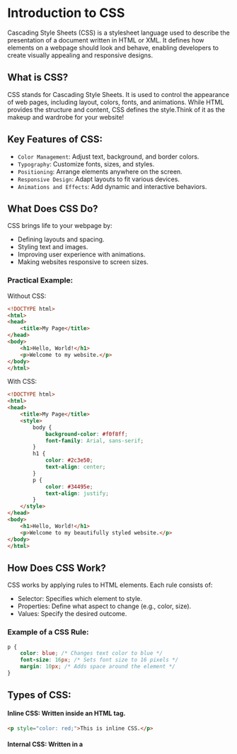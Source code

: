 # Introduction to CSS
Cascading Style Sheets (CSS) is a stylesheet language used to describe the presentation of a document written in HTML or XML. It defines how elements on a webpage should look and behave, enabling developers to create visually appealing and responsive designs.

## What is CSS?
CSS stands for Cascading Style Sheets. It is used to control the appearance of web pages, including layout, colors, fonts, and animations. While HTML provides the structure and content, CSS defines the style.Think of it as the makeup and wardrobe for your website!

## Key Features of CSS:
- `Color Management`: Adjust text, background, and border colors.
- `Typography`: Customize fonts, sizes, and styles.
- `Positioning`: Arrange elements anywhere on the screen.
- `Responsive Design`: Adapt layouts to fit various devices.
- `Animations and Effects`: Add dynamic and interactive behaviors.
## What Does CSS Do?
CSS brings life to your webpage by:

- Defining layouts and spacing.
- Styling text and images.
- Improving user experience with animations.
- Making websites responsive to screen sizes.

### Practical Example:
Without CSS:
```html
<!DOCTYPE html>
<html>
<head>
    <title>My Page</title>
</head>
<body>
    <h1>Hello, World!</h1>
    <p>Welcome to my website.</p>
</body>
</html>
```

With CSS:
```html
<!DOCTYPE html>
<html>
<head>
    <title>My Page</title>
    <style>
        body {
            background-color: #f0f8ff;
            font-family: Arial, sans-serif;
        }
        h1 {
            color: #2c3e50;
            text-align: center;
        }
        p {
            color: #34495e;
            text-align: justify;
        }
    </style>
</head>
<body>
    <h1>Hello, World!</h1>
    <p>Welcome to my beautifully styled website.</p>
</body>
</html>
```
## How Does CSS Work?
CSS works by applying rules to HTML elements. Each rule consists of:

- Selector: Specifies which element to style.
- Properties: Define what aspect to change (e.g., color, size).
- Values: Specify the desired outcome.

### Example of a CSS Rule:
```css
p {
    color: blue; /* Changes text color to blue */
    font-size: 16px; /* Sets font size to 16 pixels */
    margin: 10px; /* Adds space around the element */
}
```
## Types of CSS:

#### Inline CSS: Written inside an HTML tag.
```html
<p style="color: red;">This is inline CSS.</p>
```
#### Internal CSS: Written in a <style> tag inside the HTML <head>.
```html
<style>
    p {
        color: green;
    }
</style>
```
#### External CSS: Written in a separate file (e.g., style.css) and linked to the HTML.
```html
<link rel="stylesheet" href="style.css">
```
## Why Is CSS Important?
- `Improves Design`: Enhances the visual appeal of your website.
- `Saves Time`: A single CSS file can style multiple HTML pages.
- `Responsive Design`: Ensures the website looks good on all devices.
- `Separation of Concerns`: Keeps HTML (structure) and CSS (design) separate, making maintenance easier.

## Practical Examples:
Example 1: Styling a Button
```html
<!DOCTYPE html>
<html>
<head>
    <style>
        button {
            background-color: #3498db;
            color: white;
            border: none;
            padding: 10px 20px;
            font-size: 16px;
            border-radius: 5px;
            cursor: pointer;
        }
        button:hover {
            background-color: #2980b9;
        }
    </style>
</head>
<body>
    <button>Click Me</button>
</body>
</html>
```
Example 2: Responsive Layout
```html
<!DOCTYPE html>
<html>
<head>
    <style>
        .container {
            display: flex;
            flex-wrap: wrap;
        }
        .box {
            width: 100px;
            height: 100px;
            margin: 10px;
            background-color: #e74c3c;
        }
        @media (max-width: 600px) {
            .box {
                width: 50px;
                height: 50px;
            }
        }
    </style>
</head>
<body>
    <div class="container">
        <div class="box"></div>
        <div class="box"></div>
        <div class="box"></div>
    </div>
</body>
</html>
```
## Conclusion
CSS is an essential tool for web developers to create visually engaging and user-friendly websites. By separating design from content, CSS streamlines development, enhances flexibility, and ensures consistency across web pages.

*Happy Styling!* 🎨